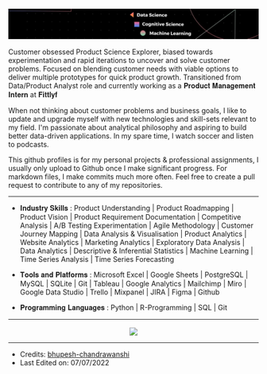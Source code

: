 ![](https://github.com/bhupesh-chandrawanshi/bhupesh-chandrawanshi/blob/main/Black%20Technology%20LinkedIn%20Banner%20(2).jpg?raw=true)

Customer obsessed Product Science Explorer, biased towards experimentation and rapid iterations to uncover and solve customer problems. Focused on blending customer needs with viable options to deliver multiple prototypes for quick product growth. Transitioned from Data/Product Analyst role and currently working as a 𝐏𝐫𝐨𝐝𝐮𝐜𝐭 𝐌𝐚𝐧𝐚𝐠𝐞𝐦𝐞𝐧𝐭 𝐈𝐧𝐭𝐞𝐫𝐧 at 𝐅𝐢𝐭𝐭𝐥𝐲𝐟

When not thinking about customer problems and business goals, I like to update and upgrade myself with new technologies and skill-sets relevant to my field. I'm passionate about analytical philosophy and aspiring to build better data-driven applications. In my spare time, I watch soccer and listen to podcasts.

This github profiles is for my personal projects & professional assignments, I usually only upload to Github once I make significant progress. For markdown files, I make commits much more often. Feel free to create a pull request to contribute to any of my repositories.

<hr/>

- 𝐈𝐧𝐝𝐮𝐬𝐭𝐫𝐲 𝐒𝐤𝐢𝐥𝐥𝐬 : Product Understanding | Product Roadmapping | Product Vision | Product Requirement Documentation | Competitive Analysis | A/B Testing Experimentation | Agile Methodology | Customer Journey Mapping | Data Analysis & Visualisation | Product Analytics | Website Analytics | Marketing Analytics | Exploratory Data Analysis | Data Analytics | Descriptive & Inferential Statistics | Machine Learning | Time Series Analysis | Time Series Forecasting

- 𝐓𝐨𝐨𝐥𝐬 𝐚𝐧𝐝 𝐏𝐥𝐚𝐭𝐟𝐨𝐫𝐦𝐬 : Microsoft Excel | Google Sheets | PostgreSQL | MySQL | SQLite | Git | Tableau | Google Analytics | Mailchimp | Miro | Google Data Studio | Trello | Mixpanel | JIRA | Figma | Github

- 𝐏𝐫𝐨𝐠𝐫𝐚𝐦𝐦𝐢𝐧𝐠 𝐋𝐚𝐧𝐠𝐮𝐚𝐠𝐞𝐬 : Python | R-Programming | SQL | Git 

<hr/>

<div align="center">
<a href="https://github.com/anuraghazra/github-readme-stats">
  <img align="center" src="https://github-readme-stats.vercel.app/api?username=bhupesh-chandrawanshi&show_icons=true&count_private=true&theme=prussian" height="192px"/></a>
</a>
</div>

<hr/>

- Credits: [bhupesh-chandrawanshi](https://github.com/bhupesh-chandrawanshi)
- Last Edited on: 07/07/2022
